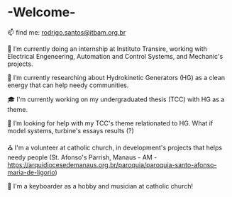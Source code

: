 # -Welcome-

📫 find me: rodrigo.santos@itbam.org.br

🔋 I’m currently doing an internship at Instituto Transire, working with Electrical Engeneering, Automation and Control Systems, and Mechanic's projects.

🌱 I’m currently researching about Hydrokinetic Generators (HG) as a clean energy that can help needy communities. 

🎓 I'm currently working on my undergraduated thesis (TCC) with HG as a theme. 

🤔 I’m looking for help with my TCC's theme relationated to HG. What if model systems, turbine's essays results (?)

⛪ I'm a volunteer at catholic church, in development's projects that helps needy people (St. Afonso's Parrish, Manaus - AM - 
https://arquidiocesedemanaus.org.br/paroquia/paroquia-santo-afonso-maria-de-ligorio) 

🎹 I'm a keyboarder as a hobby and musician at catholic church!
